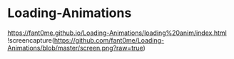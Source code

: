 # Loading-Animations

https://fant0me.github.io/Loading-Animations/loading%20anim/index.html
!screencapture(https://github.com/fant0me/Loading-Animations/blob/master/screen.png?raw=true)
